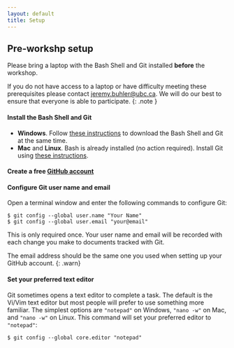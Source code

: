 ```yaml
---
layout: default
title: Setup
---
```


## Pre-workshp setup 
Please bring a laptop with the Bash Shell and Git installed **before** the workshop.

If you do not have access to a laptop or have difficulty meeting these prerequisites please contact jeremy.buhler@ubc.ca.  We will do our best to ensure that everyone is able to participate.
{: .note }

#### Install the Bash Shell and Git
  - **Windows**. Follow [these instructions](https://carpentries.github.io/workshop-template/#shell) to download the Bash Shell and Git at the same time.
  - **Mac** and **Linux**. Bash is already installed (no action required). Install Git using [these instructions](https://git-scm.com/book/en/v2/Getting-Started-Installing-Git).

#### Create a free [GitHub account](https://github.com)

#### Configure Git user name and email
Open a terminal window and enter the following commands to configure Git:

~~~
$ git config --global user.name "Your Name"
$ git config --global user.email "your@email"
~~~

This is only required once. Your user name and email will be recorded with each change you make to documents tracked with Git.  

The email address should be the same one you used when setting up your GitHub account.
{: .warn}

#### Set your preferred text editor
Git sometimes opens a text editor to complete a task. The default is the Vi/Vim text editor but most people will prefer to use something more familiar. The simplest options are `"notepad"` on Windows,  `"nano -w"` on Mac, and `"nano -w"` on Linux. 
This command will set your preferred editor to `"notepad"`:

~~~
$ git config --global core.editor "notepad"
~~~
